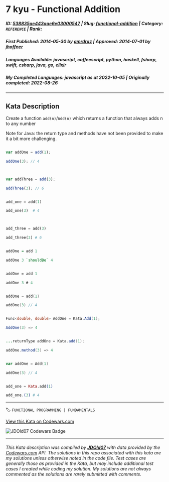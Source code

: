 # 7 kyu - Functional Addition

##### **ID**: [538835ae443aae6e03000547](https://www.codewars.com/kata/538835ae443aae6e03000547) | **Slug**: [functional-addition](https://www.codewars.com/kata/538835ae443aae6e03000547) | **Category**: `REFERENCE` | **Rank**: <span style="color:white">7 kyu</span>

##### **First Published**: 2014-05-30 ***by*** [amrdraz](https://www.codewars.com/users/amrdraz) | **Approved**: 2014-07-01 ***by*** [jhoffner](https://www.codewars.com/users/jhoffner)

##### **Languages Available**: javascript, coffeescript, python, haskell, fsharp, swift, csharp, java, go, elixir

##### **My Completed Languages**: javascript ***as at*** 2022-10-05 | **Originally completed**: 2022-08-26

---

## Kata Description


Create a function `add(n)`/`Add(n)` which returns a function that always adds n to any number



Note for Java: the return type and methods have not been provided to make it a bit more challenging.



```javascript

var addOne = add(1);

addOne(3); // 4



var addThree = add(3);

addThree(3); // 6

```

```python

add_one = add(1)

add_one(3)  # 4



add_three = add(3)

add_three(3) # 6

```

```haskell

addOne = add 1

addOne 3 `shouldBe` 4

```

```fsharp

addOne = add 1

addOne 3 # 4

```

```swift

addOne = add(1)

addOne(3) // 4

```

```csharp

Func<double, double> AddOne = Kata.Add(1);

AddOne(3) => 4

```

```java

...returnType addOne = Kata.add(1);

addOne.method(3) => 4

```

```go

var addOne = Add(1)

addOne(3) // 4

```

```elixir

add_one = Kata.add(1)

add_one.(3) # 4

```



---


🏷 `FUNCTIONAL PROGRAMMING | FUNDAMENTALS`


[View this Kata on Codewars.com](https://www.codewars.com/kata/538835ae443aae6e03000547)

![](https://www.codewars.com/users/jdold07/badges/large "JDOld07 Codewars Badge")

---

###### *This Kata description was compiled by [**JDOld07**](https://tpstech.dev) with data provided by the [Codewars.com](https://www.codewars.com) API.  The solutions in this repo associated with this kata are my solutions unless otherwise noted in the code file.  Test cases are generally those as provided in the Kata, but may include additional test cases I created while coding my solution.  My solutions are not always commented as the solutions are rarely submitted with comments.*
